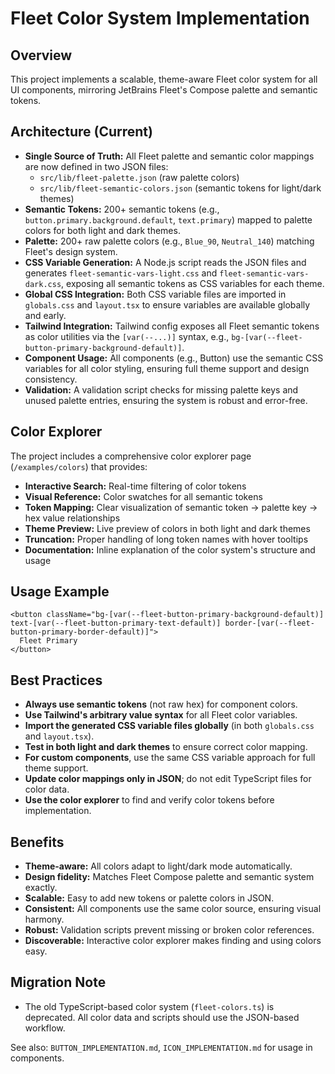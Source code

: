 # Fleet Color System Implementation

## Overview

This project implements a scalable, theme-aware Fleet color system for all UI components, mirroring JetBrains Fleet's Compose palette and semantic tokens.

## Architecture (Current)

- **Single Source of Truth:** All Fleet palette and semantic color mappings are now defined in two JSON files:
  - `src/lib/fleet-palette.json` (raw palette colors)
  - `src/lib/fleet-semantic-colors.json` (semantic tokens for light/dark themes)
- **Semantic Tokens:** 200+ semantic tokens (e.g., `button.primary.background.default`, `text.primary`) mapped to palette colors for both light and dark themes.
- **Palette:** 200+ raw palette colors (e.g., `Blue_90`, `Neutral_140`) matching Fleet's design system.
- **CSS Variable Generation:** A Node.js script reads the JSON files and generates `fleet-semantic-vars-light.css` and `fleet-semantic-vars-dark.css`, exposing all semantic tokens as CSS variables for each theme.
- **Global CSS Integration:** Both CSS variable files are imported in `globals.css` and `layout.tsx` to ensure variables are available globally and early.
- **Tailwind Integration:** Tailwind config exposes all Fleet semantic tokens as color utilities via the `[var(--...)]` syntax, e.g., `bg-[var(--fleet-button-primary-background-default)]`.
- **Component Usage:** All components (e.g., Button) use the semantic CSS variables for all color styling, ensuring full theme support and design consistency.
- **Validation:** A validation script checks for missing palette keys and unused palette entries, ensuring the system is robust and error-free.

## Color Explorer

The project includes a comprehensive color explorer page (`/examples/colors`) that provides:

- **Interactive Search:** Real-time filtering of color tokens
- **Visual Reference:** Color swatches for all semantic tokens
- **Token Mapping:** Clear visualization of semantic token → palette key → hex value relationships
- **Theme Preview:** Live preview of colors in both light and dark themes
- **Truncation:** Proper handling of long token names with hover tooltips
- **Documentation:** Inline explanation of the color system's structure and usage

## Usage Example

```tsx
<button className="bg-[var(--fleet-button-primary-background-default)] text-[var(--fleet-button-primary-text-default)] border-[var(--fleet-button-primary-border-default)]">
  Fleet Primary
</button>
```

## Best Practices

- **Always use semantic tokens** (not raw hex) for component colors.
- **Use Tailwind's arbitrary value syntax** for all Fleet color variables.
- **Import the generated CSS variable files globally** (in both `globals.css` and `layout.tsx`).
- **Test in both light and dark themes** to ensure correct color mapping.
- **For custom components**, use the same CSS variable approach for full theme support.
- **Update color mappings only in JSON**; do not edit TypeScript files for color data.
- **Use the color explorer** to find and verify color tokens before implementation.

## Benefits

- **Theme-aware:** All colors adapt to light/dark mode automatically.
- **Design fidelity:** Matches Fleet Compose palette and semantic system exactly.
- **Scalable:** Easy to add new tokens or palette colors in JSON.
- **Consistent:** All components use the same color source, ensuring visual harmony.
- **Robust:** Validation scripts prevent missing or broken color references.
- **Discoverable:** Interactive color explorer makes finding and using colors easy.

## Migration Note

- The old TypeScript-based color system (`fleet-colors.ts`) is deprecated. All color data and scripts should use the JSON-based workflow.

See also: `BUTTON_IMPLEMENTATION.md`, `ICON_IMPLEMENTATION.md` for usage in components. 